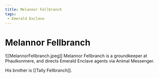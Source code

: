 ```yaml
---
title: Melannor Fellbranch
tags:
 - Emerald Enclave
---
```

# Melannor Fellbranch
![[MelannorFellbranch.jpeg]]
Melannor Fellbranch is a groundkeeper at Phaulkonmere, and directs Emerald Enclave agents via Animal Messenger.

His brother is [[Tally Fellbranch]].